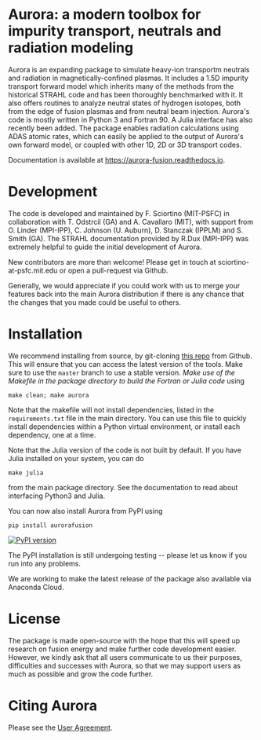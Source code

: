 # Aurora: a modern toolbox for impurity transport, neutrals and radiation modeling

Aurora is an expanding package to simulate heavy-ion transportm neutrals and radiation in magnetically-confined plasmas. It includes a 1.5D impurity transport forward model which inherits many of the methods from the historical STRAHL code and has been thoroughly benchmarked with it. It also offers routines to analyze neutral states of hydrogen isotopes, both from the edge of fusion plasmas and from neutral beam injection. Aurora's code is mostly written in Python 3 and Fortran 90. A Julia interface has also recently been added. The package enables radiation calculations using ADAS atomic rates, which can easily be applied to the output of Aurora's own forward model, or coupled with other 1D, 2D or 3D transport codes. 

Documentation is available at https://aurora-fusion.readthedocs.io.


# Development 

The code is developed and maintained by F. Sciortino (MIT-PSFC) in collaboration with T. Odstrcil (GA) and A. Cavallaro (MIT), with support from O. Linder (MPI-IPP), C. Johnson (U. Auburn), D. Stanczak (IPPLM) and S. Smith (GA). The STRAHL documentation provided by R.Dux (MPI-IPP) was extremely helpful to guide the initial development of Aurora.

New contributors are more than welcome! Please get in touch at sciortino-at-psfc.mit.edu or open a pull-request via Github. 

Generally, we would appreciate if you could work with us to merge your features back into the main Aurora distribution if there is any chance that the changes that you made could be useful to others. 

# Installation

We recommend installing from source, by git-cloning [this repo](https://github.com/fsciortino/aurora) from Github. This will ensure that you can access the latest version of the tools. Make sure to use the `master` branch to use a stable version. *Make use of the Makefile in the package directory to build the Fortran or Julia code* using 
```
make clean; make aurora
```
Note that the makefile will not install dependencies, listed in the `requirements.txt` file in the main directory. You can use this file to quickly install dependencies within a Python virtual environment, or install each dependency, one at a time.

Note that the Julia version of the code is not built by default. If you have Julia installed on your system, you can do  
```
make julia
```
from the main package directory. See the documentation to read about interfacing Python3 and Julia. 

You can now also install Aurora from PyPI using
```
pip install aurorafusion
```
[![PyPI version](https://badge.fury.io/py/aurorafusion.svg)](https://badge.fury.io/py/aurorafusion)

The PyPI installation is still undergoing testing -- please let us know if you run into any problems. 

We are working to make the latest release of the package also available via Anaconda Cloud.


# License

The package is made open-source with the hope that this will speed up research on fusion energy and make further code development easier. However, we kindly ask that all users communicate to us their purposes, difficulties and successes with Aurora, so that we may support users as much as possible and grow the code further. 


# Citing Aurora

Please see the [User Agreement](https://github.com/fsciortino/Aurora/blob/master/USER_AGREEMENT.txt). 
